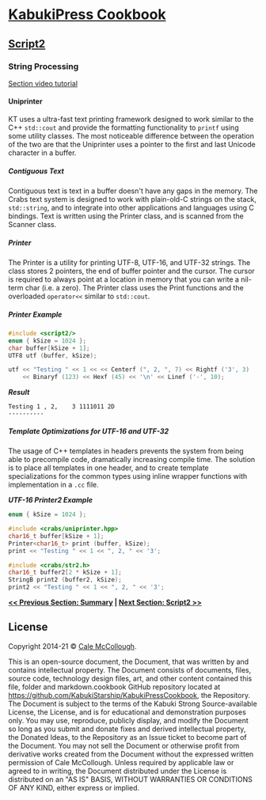 # [KabukiPress Cookbook](../../ReadMe.md)

## [Script2](../ReadMe.md)

### String Processing

[Section video tutorial](https://www.youtube.com/channel/UCS2vQG4gUE3vXWV_K9XScQw)

#### Uniprinter

KT uses a ultra-fast text printing framework designed to work similar to the C++ `std::cout` and provide the formatting functionality to `printf` using some utility classes. The most noticeable difference between the operation of the two are that the Uniprinter uses a pointer to the first and last Unicode character in a buffer.

##### Contiguous Text

Contiguous text is text in a buffer doesn't have any gaps in the memory. The Crabs text system is designed to work with plain-old-C strings on the stack, `std::string`, and to integrate into other applications and languages using C bindings. Text is written using the Printer class, and is scanned from the Scanner class.

##### Printer

The Printer is a utility for printing UTF-8, UTF-16, and UTF-32 strings. The class stores 2 pointers, the end of buffer pointer and the cursor. The cursor is required to always point at a location in memory that you can write a nil-term char (i.e. a zero). The Printer class uses the Print functions and the overloaded `operator<<` similar to `std::cout`.

##### Printer Example

```C++
#include <script2/>
enum { kSize = 1024 };
char buffer[kSize + 1];
UTF8 utf (buffer, kSize);

utf << "Testing " << 1 << << Centerf (", 2, ", 7) << Rightf ('3', 3)
    << Binaryf (123) << Hexf (45) << '\n' << Linef ('-', 10);
```

***Result***

```ASCII
Testing 1 , 2,    3 1111011 2D
----------
```

##### Template Optimizations for UTF-16 and UTF-32

The usage of C++ templates in headers prevents the system from being able to precompile code, dramatically increasing compile time. The solution is to place all templates in one header, and to create template specializations for the common types using inline wrapper functions with implementation in a `.cc` file.

***UTF-16 Printer2 Example***

```C++
enum { kSize = 1024 };

#include <crabs/uniprinter.hpp>
char16_t buffer[kSize + 1];
Printer<char16_t> print (buffer, kSize);
print << "Testing " << 1 << ", 2, " << '3';

#include <crabs/str2.h>
char16_t buffer2[2 * kSize + 1];
StringB print2 (buffer2, kSize);
print2 << "Testing " << 1 << ", 2, " << '3';
```

**[<< Previous Section: Summary](../Testing/Summary.md) | [Next Section: Script2 >>](../Script2.md)**

## License

Copyright 2014-21 © [Cale McCollough](https://cookingwithcale.org).

This is an open-source document, the Document, that was written by and contains intellectual property. The Document consists of documents, files, source code, technology design files, art, and other content contained this file, folder and markdown.cookbook GitHub repository located at <https://github.com/KabukiStarship/KabukiPressCookbook>, the Repository. The Document is subject to the terms of the Kabuki Strong Source-available License, the License, and is for educational and demonstration purposes only. You may use, reproduce, publicly display, and modify the Document so long as you submit and donate fixes and derived intellectual property, the Donated Ideas, to the Repository as an Issue ticket to become part of the Document. You may not sell the Document or otherwise profit from derivative works created from the Document without the expressed written permission of Cale McCollough. Unless required by applicable law or agreed to in writing, the Document distributed under the License is distributed on an "AS IS" BASIS, WITHOUT WARRANTIES OR CONDITIONS OF ANY KIND, either express or implied.
